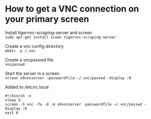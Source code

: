 # How to get a VNC connection on your primary screen

Install tigervnc-scraping-server and screen  
```sudo apt-get install sceen tigervnc-scraping-server```  

Create a vnc config directory  
```mkdir -p /.vnc```  

Create a vncpasswd file  
```vncpasswd```  

Start the server in a screen  
```screen x0vncserver -passwordfile ~/.vnc/passwd -display :0```

Added to /etc/rc.local
```
#!/bin/sh -e
sleep 3
screen -S vnc -fa -d -m x0vncserver -passwordfile ~/.vnc/passwd -display :0
exit 0
```
